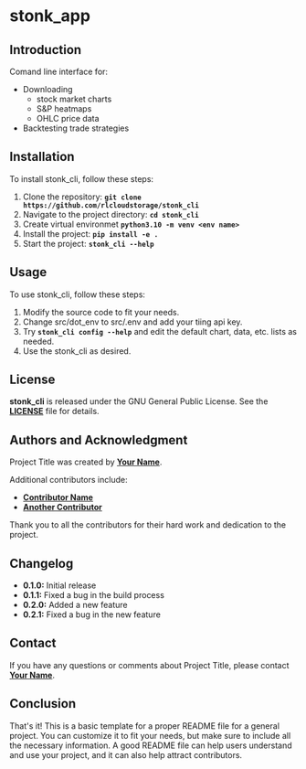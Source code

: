 # **stonk_app**

## **Introduction**

Comand line interface for:
- Downloading
  - stock market charts
  - S&P heatmaps
  - OHLC price data
- Backtesting trade strategies

## **Installation**

To install stonk_cli, follow these steps:

1. Clone the repository: **`git clone https://github.com/rlcloudstorage/stonk_cli`**
2. Navigate to the project directory: **`cd stonk_cli`**
3. Create virtual environmet **`python3.10 -m venv <env name>`**
4. Install the project: **`pip install -e .`**
5. Start the project: **`stonk_cli --help`**

## **Usage**

To use stonk_cli, follow these steps:

1. Modify the source code to fit your needs.
2. Change src/dot_env to src/.env and add your tiing api key.
3. Try **`stonk_cli config --help`** and edit the default chart, data, etc. lists as needed.
4. Use the stonk_cli as desired.

<!-- ## **Contributing**

If you'd like to contribute to Project Title, here are some guidelines:

1. Fork the repository.
2. Create a new branch for your changes.
3. Make your changes.
4. Write tests to cover your changes.
5. Run the tests to ensure they pass.
6. Commit your changes.
7. Push your changes to your forked repository.
8. Submit a pull request. -->

## **License**

**stonk_cli** is released under the GNU General Public License. See the **[LICENSE](https://www.gnu.org/licenses/gpl-3.0.en.html)** file for details.

## **Authors and Acknowledgment**

Project Title was created by **[Your Name](https://github.com/username)**.

Additional contributors include:

- **[Contributor Name](https://github.com/contributor-name)**
- **[Another Contributor](https://github.com/another-contributor)**

Thank you to all the contributors for their hard work and dedication to the project.

<!-- ## **Code of Conduct**

Please note that this project is released with a Contributor Code of Conduct. By participating in this project, you agree to abide by its terms. See the **[CODE_OF_CONDUCT.md](https://www.blackbox.ai/share/CODE_OF_CONDUCT.md)** file for more information.

## **FAQ**

**Q:** What is Project Title?

**A:** Project Title is a project that does something useful.

**Q:** How do I install Project Title?

**A:** Follow the installation steps in the README file.

**Q:** How do I use Project Title?

**A:** Follow the usage steps in the README file.

**Q:** How do I contribute to Project Title?

**A:** Follow the contributing guidelines in the README file.

**Q:** What license is Project Title released under?

**A:** Project Title is released under the MIT License. See the **[LICENSE](https://www.blackbox.ai/share/LICENSE)** file for details. -->

## **Changelog**

- **0.1.0:** Initial release
- **0.1.1:** Fixed a bug in the build process
- **0.2.0:** Added a new feature
- **0.2.1:** Fixed a bug in the new feature

## **Contact**

If you have any questions or comments about Project Title, please contact **[Your Name](you@example.com)**.

## **Conclusion**

That's it! This is a basic template for a proper README file for a general project. You can customize it to fit your needs, but make sure to include all the necessary information. A good README file can help users understand and use your project, and it can also help attract contributors.
